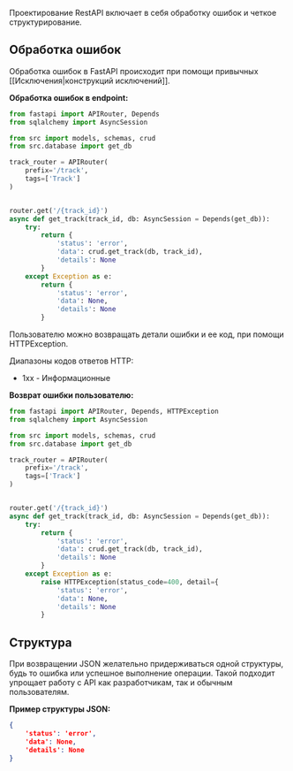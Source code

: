 Проектирование RestAPI включает в себя обработку ошибок и четкое структурирование.

## Обработка ошибок

Обработка ошибок в FastAPI происходит при помощи привычных [[Исключения|конструкций исключений]].

**Обработка ошибок в endpoint:**

```Python
from fastapi import APIRouter, Depends
from sqlalchemy import AsyncSession

from src import models, schemas, crud
from src.database import get_db

track_router = APIRouter(
	prefix='/track',
	tags=['Track']
)


router.get('/{track_id}')
async def get_track(track_id, db: AsyncSession = Depends(get_db)):
	try:
		return {
			'status': 'error',
			'data': crud.get_track(db, track_id),
			'details': None
		}
	except Exception as e:
		return {
			'status': 'error',
			'data': None,
			'details': None
		}
```

Пользователю можно возвращать детали ошибки и ее код, при помощи HTTPException. 

Диапазоны кодов ответов HTTP:

- 1xx - Информационные

**Возврат ошибки пользователю:**

```Python
from fastapi import APIRouter, Depends, HTTPException
from sqlalchemy import AsyncSession

from src import models, schemas, crud
from src.database import get_db

track_router = APIRouter(
	prefix='/track',
	tags=['Track']
)


router.get('/{track_id}')
async def get_track(track_id, db: AsyncSession = Depends(get_db)):
	try:
		return {
			'status': 'error',
			'data': crud.get_track(db, track_id),
			'details': None
		}
	except Exception as e:
		raise HTTPException(status_code=400, detail={
			'status': 'error',
			'data': None,
			'details': None
		}
```
## Структура

При возвращении JSON желательно придерживаться одной структуры, будь то ошибка или успешное выполнение операции. Такой подходит упрощает работу с API как разработчикам, так и обычным пользователям.

**Пример структуры JSON:**

```JSON
{
	'status': 'error',
	'data': None,
	'details': None
}
```